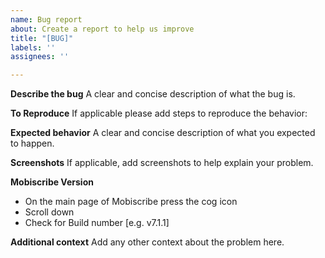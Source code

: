 ```yaml
---
name: Bug report
about: Create a report to help us improve
title: "[BUG]"
labels: ''
assignees: ''

---
```


**Describe the bug**
A clear and concise description of what the bug is.

**To Reproduce**
If applicable please add steps to reproduce the behavior:

**Expected behavior**
A clear and concise description of what you expected to happen.

**Screenshots**
If applicable, add screenshots to help explain your problem.

**Mobiscribe Version**
 - On the main page of Mobiscribe press the cog icon
 - Scroll down
 - Check for Build number [e.g. v7.1.1]


**Additional context**
Add any other context about the problem here.
